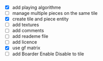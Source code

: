 - [x] add playing algorithme
- [ ] manage multiple pieces on the same tile
- [x] create tile and piece entity
- [ ] add textures
- [ ] add comments
- [ ] add reademe file
- [ ] add licence
- [x] use gf matrix
- [ ] add Boarder Enable Disable to tile
